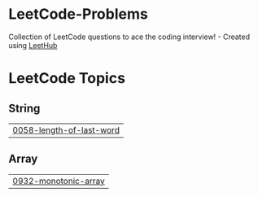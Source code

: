 # LeetCode-Problems
Collection of LeetCode questions to ace the coding interview! - Created using [LeetHub](https://github.com/QasimWani/LeetHub)

<!---LeetCode Topics Start-->
# LeetCode Topics
## String
|  |
| ------- |
| [0058-length-of-last-word](https://github.com/vishnupriya2607/LeetCode-Problems/tree/master/0058-length-of-last-word) |
## Array
|  |
| ------- |
| [0932-monotonic-array](https://github.com/vishnupriya2607/LeetCode-Problems/tree/master/0932-monotonic-array) |
<!---LeetCode Topics End-->